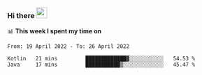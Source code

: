 ### Hi there <a href="https://www.gautamkrishnar.com/"><img src="https://media.giphy.com/media/hvRJCLFzcasrR4ia7z/giphy.gif" width="25px"></a>

📊 **This week I spent my time on**

<!--START_SECTION:waka-->

```text
From: 19 April 2022 - To: 26 April 2022

Kotlin   21 mins         █████████████▓░░░░░░░░░░░   54.53 %
Java     17 mins         ███████████▒░░░░░░░░░░░░░   45.47 %
```

<!--END_SECTION:waka-->
